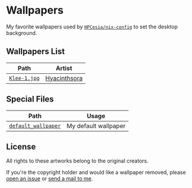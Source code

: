 # Wallpapers

My favorite wallpapers used by [`HPCesia/nix-config`](https://github.com/HPCesia/nix-config) to set the desktop background.

## Wallpapers List

| Path                         | Artist         |
| ---------------------------- | -------------- |
| [`Klee-1.jpg`](./Klee-1.jpg) | [Hyacinthsora] |

## Special Files

| Path                                       | Usage                |
| ------------------------------------------ | -------------------- |
| [`default_wallpaper`](./default_wallpaper) | My default wallpaper |

## License

All rights to these artworks belong to the original creators.

If you're the copyright holder and would like a wallpaper removed, please [open an issue](https://github.com/HPCesia/Wallpapers/issues) or [send a mail to me](mailto:me@hpcesia.com).

[Hyacinthsora]: https://www.pixiv.net/users/15748136
